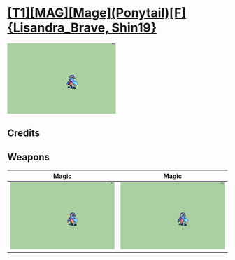 # [\[T1\]\[MAG\]\[Mage\]\(Ponytail\)\[F\]{Lisandra_Brave, Shin19}](../%5BT1%5D%5BMAG%5D%5BMage%5D(Ponytail)%5BF%5D%7BLisandra_Brave,%20Shin19%7D)

<img src="./6.%20Magic/Magic_000.png" alt="[T1][MAG][Mage](Ponytail)[F]{Lisandra_Brave, Shin19} standing" />

## Credits



## Weapons


|Magic |Magic |
|  :---: | :---: |
| <img alt="Magic animation" src="./6.%20Magic/Magic.gif" /> | <img alt="Magic animation" src="./6.%20Magic%20(Fixed)%20%7BShin19%7D/Magic.gif" /> |
